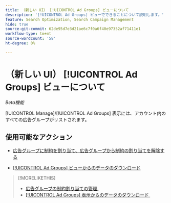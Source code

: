 ```yaml
---
title: （新しい UI） [!UICONTROL Ad Groups] ビューについて
description: '[!UICONTROL Ad Groups] ビューでできることについて説明します。'
feature: Search Optimization, Search Campaign Management
hide: true
source-git-commit: 62de95d7e3d21ae6c7f0a6f40e97352af71411e1
workflow-type: tm+mt
source-wordcount: '58'
ht-degree: 0%

---
```


# （新しい UI） [!UICONTROL Ad Groups] ビューについて

*Beta機能*

[!UICONTROL Manage]/[!UICONTROL Ad Groups] 表示には、アカウント内のすべての広告グループがリストされます。

## 使用可能なアクション

* [広告グループに制約を割り当て、広告グループから制約の割り当てを解除する](/help/search-social-commerce/new-ui/manage/ad-groups/ad-group-constraint-assignments-manage.md)

* [[!UICONTROL Ad Groups] ビューからのデータのダウンロード](/help/search-social-commerce/new-ui/manage/ad-groups/ad-group-view-report.md)

>[!MORELIKETHIS]
>
>* [&#x200B; 広告グループの制約割り当ての管理 &#x200B;](ad-group-constraint-assignments-manage.md)
>* [[!UICONTROL Ad Groups] 表示からのデータのダウンロード &#x200B;](ad-group-view-report.md)
